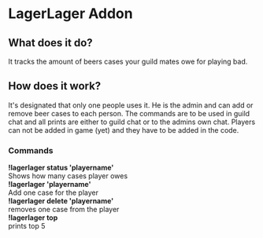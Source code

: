# LagerLager Addon

## What does it do?

It tracks the amount of beers cases your guild mates owe for playing bad.

## How does it work?
It's designated that only one people uses it. He is the admin and can add or remove beer cases to each person. The commands are to be used in guild chat and all prints are either to guild chat or to the admins own chat. Players can not be added in game (yet) and they have to be added in the code.

### Commands
**!lagerlager status 'playername'** \
Shows how many cases player owes \
**!lagerlager 'playername'**\
Add one case for the player\
**!lagerlager delete 'playername'**\
removes one case from the player\
**!lagerlager top**\
prints top 5
